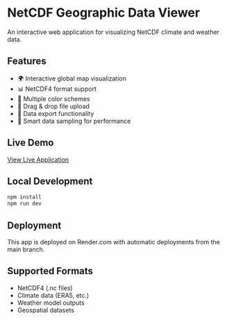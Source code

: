 # NetCDF Geographic Data Viewer

An interactive web application for visualizing NetCDF climate and weather data.

## Features

- 🌍 Interactive global map visualization
- 📊 NetCDF4 format support
- 🎨 Multiple color schemes
- 📁 Drag & drop file upload
- 💾 Data export functionality
- 🎯 Smart data sampling for performance

## Live Demo

[View Live Application](https://your-app-name.onrender.com)

## Local Development

```bash
npm install
npm run dev
```

## Deployment

This app is deployed on Render.com with automatic deployments from the main branch.

## Supported Formats

- NetCDF4 (.nc files)
- Climate data (ERA5, etc.)
- Weather model outputs
- Geospatial datasets
